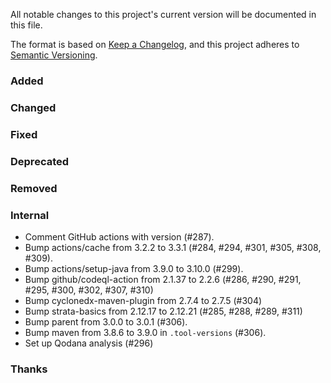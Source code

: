All notable changes to this project's current version will be documented in this file.

The format is based on [Keep a Changelog](https://keepachangelog.com/en/1.0.0/), and this project adheres
to [Semantic Versioning](https://semver.org/spec/v2.0.0.html).

### Added

### Changed

### Fixed

### Deprecated

### Removed

### Internal

- Comment GitHub actions with version (#287).
- Bump actions/cache from 3.2.2 to 3.3.1 (#284, #294, #301, #305, #308, #309).
- Bump actions/setup-java from 3.9.0 to 3.10.0 (#299).
- Bump github/codeql-action from 2.1.37 to 2.2.6 (#286, #290, #291, #295, #300, #302, #307, #310)
- Bump cyclonedx-maven-plugin from 2.7.4 to 2.7.5 (#304)
- Bump strata-basics from 2.12.17 to 2.12.21 (#285, #288, #289, #311)
- Bump parent from 3.0.0 to 3.0.1 (#306).
- Bump maven from 3.8.6 to 3.9.0 in `.tool-versions` (#306).
- Set up Qodana analysis (#296)

### Thanks
